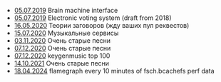 * [05.07.2019](bmi.md) Brain machine interface
* [05.07.2019](pravda.md) Electronic voting system (draft from 2018)
* [16.05.2020](conspiracy.md) Теории заговоров (жду ваших пул реквестов)
* [15.07.2020](wtf-music.md) Музыкальные сервисы
* [03.11.2020](bl/) Очень старые песни
* [07.12.2020](vv/) Очень старые песни
* [07.12.2020](km/) keygenmusic top 100
* [14.10.2021](vvt/) Очень старые песни
* [18.04.2024](batchperf.html) flamegraph every 10 minutes of fsch.bcachefs
  perf data
